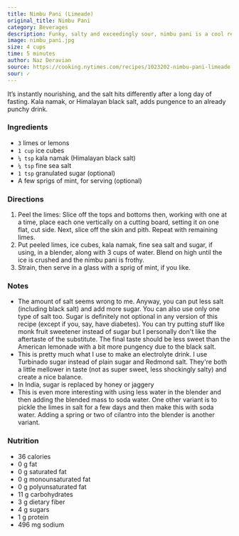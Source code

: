 ```yaml
---
title: Nimbu Pani (Limeade)
original_title: Nimbu Pani
category: Beverages
description: Funky, salty and exceedingly sour, nimbu pani is a cool reprieve from the sweltering summer days in Lahore and across most parts of South Asia.
image: nimbu_pani.jpg
size: 4 cups
time: 5 minutes
author: Naz Deravian
source: https://cooking.nytimes.com/recipes/1023202-nimbu-pani-limeade
sour: ✓
---
```


It’s instantly nourishing, and the salt hits differently after a long day of fasting. Kala namak, or Himalayan black salt, adds pungence to an already punchy drink.

### Ingredients

* `3` limes or lemons
* `1 cup` ice cubes
* `¼ tsp` kala namak (Himalayan black salt)
* `¼ tsp` fine sea salt
* `1 tsp` granulated sugar (optional)
* A few sprigs of mint, for serving (optional)

### Directions

1. Peel the limes: Slice off the tops and bottoms then, working with one at a time, place each one vertically on a cutting board, setting it on one flat, cut side. Next, slice off the skin and pith. Repeat with remaining limes.
2. Put peeled limes, ice cubes, kala namak, fine sea salt and sugar, if using, in a blender, along with 3 cups of water. Blend on high until the ice is crushed and the nimbu pani is frothy.
3. Strain, then serve in a glass with a sprig of mint, if you like.

### Notes

- The amount of salt seems wrong to me. Anyway, you can put less salt (including black salt) and add more sugar. You can also use only one type of salt too. Sugar is definitely not optional in any version of this recipe (except if you, say, have diabetes). You can try putting stuff like monk fruit sweetener instead of sugar but I personally don't like the aftertaste of the substitute. The final taste should be less sweet than the American lemonade with a bit more pungency due to the black salt.
- This is pretty much what I use to make an electrolyte drink. I use Turbinado sugar instead of plain sugar and Redmond salt. They're both a little mellower in taste (not as super sweet, less shockingly salty) and create a nice balance.
- In India, sugar is replaced by honey or jaggery
- This is even more interesting with using less water in the blender and then adding the blended mass to soda water. One other variant is to pickle the limes in salt for a few days and then make this with soda water. Adding a spring or two of cilantro into the blender is another variant.

### Nutrition

- 36 calories
- 0 g fat
- 0 g saturated fat
- 0 g monounsaturated fat
- 0 g polyunsaturated fat
- 11 g carbohydrates
- 3 g dietary fiber
- 4 g sugars
- 1 g protein
- 496 mg sodium